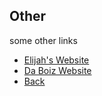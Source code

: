 ## Other

some other links

- [Elijah's Website](//eclipse-5214.github.io/)
- [Da Boiz Website](//noahhhj.github.io/)
- [Back](/)
